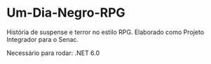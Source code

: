 # Um-Dia-Negro-RPG

História de suspense e terror no estilo RPG. Elaborado como Projeto Integrador para o Senac.

Necessário para rodar: .NET 6.0
